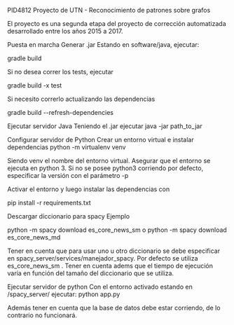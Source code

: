 PID4812
Proyecto de UTN - Reconocimiento de patrones sobre grafos

El proyecto es una segunda etapa del proyecto de corrección automatizada desarrollado entre los años 2015 a 2017.

Puesta en marcha
Generar .jar
Estando en software/java, ejecutar:

gradle build

Si no desea correr los tests, ejecutar

gradle build -x test

Si necesito correrlo actualizando las dependencias

gradle build --refresh-dependencies

Ejecutar servidor Java
Teniendo el .jar ejecutar java -jar path_to_jar

Configurar servidor de Python
Crear un entorno virtual e instalar dependencias
python -m virtualenv venv

Siendo venv el nombre del entorno virtual. Asegurar que el entorno se ejecuta en python 3. Si no se posee python3 corriendo por defecto, especificar la versión con el parámetro -p

Activar el entorno y luego instalar las dependencias con

pip install -r requirements.txt

Descargar diccionario para spacy
Ejemplo

python -m spacy download es_core_news_sm o python -m spacy download es_core_news_md

Tener en cuenta que para usar uno u otro diccionario se debe especificar en spacy_server/services/manejador_spacy. Por defecto se utiliza es_core_news_sm . Tener en cuenta adems que el tiempo de ejecución varía en función del tamaño del diccionario que se utiliza.

Ejecutar servidor de python
Con el entorno activado estando en /spacy_server/ ejecutar: python app.py

Además tener en cuenta que la base de datos debe estar corriendo, de lo contrario no funcionará.